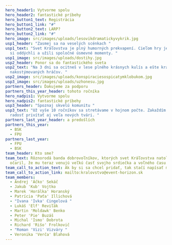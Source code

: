 ```yaml
---
hero_header1: Vytvorme spolu
hero_header2: fantastické príbehy
hero_button1_text: Registrácia
hero_button1_link: "#"
hero_button2_text: LARP?
hero_button2_link: "#"
hero_image: src/images/uploads/lesovikdramatickyvykrik.jpg
usp1_header: "Zasmej sa na veselých scénkach "
usp1_text: "Svet Kráľovstva je plný humorných prekvapení. Cieľom hry je aby sme
  si oddýchli a užili spoločné úsmevné momenty. "
usp1_image: src/images/uploads/dostihy.jpg
usp2_header: Ponor sa do fantastického sveta
usp2_text: "Na 3 dni sa ocitneš v lese plného krásnych kulís a ešte krajších
  nakostýmovaných hráčov. "
usp2_image: src/images/uploads/konspiraciesospicatymklobukom.jpg
usp3_image: src/images/uploads/uzhonesu.jpg
partners_header: Ďakujeme za podporu
partners_this_year_header: tohoto ročníka
hero_nadpis1: Vytvorme spolu
hero_nadpis2: fantastické príbehy
usp3_header: "Spoznaj skvelú komunitu "
usp3_text: "Už vyše 10 ročníkov sa stretávame v hojnom počte. Zakaždím máme tú
  radosť privítať aj veľa nových tvári. "
partners_last_year_header: a predošlích
partners_this_year:
  - BSK
  - FPU
partners_last_year:
  - FPU
  - BSK
team_header: Kto sme?
team_text: Rôznorodá banda dobrovoľníkov, ktorých svet Kráľovstva natoľko
  očaril, že mu teraz venujú veľkú časť svojho srdiečka a voľného času.
team_call_to_action_text: Ak by si sa chcel pridať, tak stačí napísať mail na kralovstvo@event-horizon.sk
team_call_to_action_link: mailto:kralovstvo@event-horizon.sk
team_members:
  - Andrej 'Áčko' Sekáč
  - Jakub 'Kub' Vojtko
  - Marek 'Horálka' Horanský
  - Patrícia 'Paťa' Illichová
  - "Ivana 'Ivka' Cingelová "
  - Lukáš 'Elf' Reviľák
  - Martin 'Moldawk' Benko
  - Peter 'Pie' Buzáš
  - Michal 'Ismo' Dobrota
  - Richard 'Rišo' Frolkovič
  - "Roman 'Vizi' Vizváry "
  - Veronika 'Verča' Blahová
---
```

